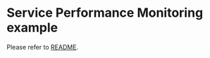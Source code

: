 # Service Performance Monitoring example

Please refer to [README](https://github.com/jaegertracing/jaeger/blob/main/docker-compose/monitor/README.md).

